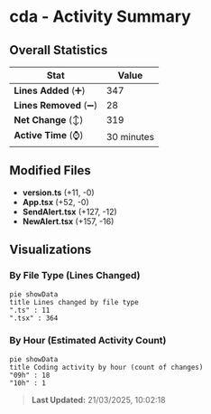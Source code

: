 # cda - Activity Summary 

## Overall Statistics

| Stat                   | Value                                                             |
| ---------------------- | ----------------------------------------------------------------- |
| **Lines Added** (➕)   | 347                                          |
| **Lines Removed** (➖) | 28                                        |
| **Net Change** (↕)    | 319                |
| **Active Time** (⌚)   | 30 minutes |


## Modified Files
- **version.ts** (+11, -0)
- **App.tsx** (+52, -0)
- **SendAlert.tsx** (+127, -12)
- **NewAlert.tsx** (+157, -16)

## Visualizations

### By File Type (Lines Changed)

```mermaid
pie showData
title Lines changed by file type
".ts" : 11
".tsx" : 364
```

### By Hour (Estimated Activity Count)

```mermaid
pie showData
title Coding activity by hour (count of changes)
"09h" : 18
"10h" : 1
```


> **Last Updated:** 21/03/2025, 10:02:18